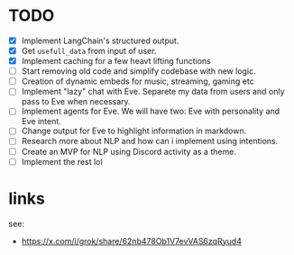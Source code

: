 # TODO
- [x] Implement LangChain's structured output.
- [x] Get `usefull_data` from input of user.
- [x] Implement caching for a few heavt lifting functions
- [ ] Start removing old code and simplify codebase with new logic.
- [ ] Creation of dynamic embeds for music, streaming, gaming etc
- [ ] Implement "lazy" chat with Eve. Separete my data from users and only pass to Eve when necessary.
- [ ] Implement agents for Eve. We will have two: Eve with personality and Eve intent.
- [ ] Change output for Eve to highlight information in markdown.
- [ ] Research more about NLP and how can i implement using intentions.
- [ ] Create an MVP for NLP using Discord activity as a theme.
- [ ] Implement the rest lol

# links

see:
- https://x.com/i/grok/share/62nb478Ob1V7evVAS6zqRyud4
